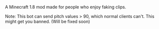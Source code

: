 A Minecraft 1.8 mod made for people who enjoy faking clips.

Note: This bot can send pitch values > 90, which normal clients can't. This might get you banned. (Will be fixed soon)
